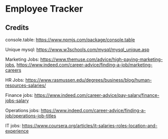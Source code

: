 # Employee Tracker

## Credits

console.table: https://www.npmjs.com/package/console.table

Unique mysql: https://www.w3schools.com/mysql/mysql_unique.asp 

Marketing Jobs: https://www.themuse.com/advice/high-paying-marketing-jobs, https://www.indeed.com/career-advice/finding-a-job/marketing-careers 

HR Jobs: https://www.rasmussen.edu/degrees/business/blog/human-resources-salaries/ 

Finance jobs: https://www.indeed.com/career-advice/pay-salary/finance-jobs-salary

Operations jobs: https://www.indeed.com/career-advice/finding-a-job/operations-job-titles 

IT jobs: https://www.coursera.org/articles/it-salaries-roles-location-and-experience 